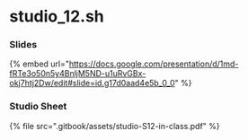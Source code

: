 # studio\_12.sh

### Slides

{% embed url="https://docs.google.com/presentation/d/1md-fRTe3o50n5y4BnljM5ND-u1uRvGBx-okj7htj2Dw/edit#slide=id.g17d0aad4e5b_0_0" %}

### Studio Sheet

{% file src=".gitbook/assets/studio-S12-in-class.pdf" %}

